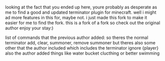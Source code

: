 looking at the fact that you ended up here, youre probably as desperate as me to find a good and updated terminator plugin for minecraft.
well i might ad more features in this for, maybe not.
i just made this fork to make it easier for me to find the fork.
this is a fork of a fork so check out the original author
enjoy your stay:)

list of commands that the previous author added:
so theres the normal terminator add, clear, summoner, remove summoner but theres also some other that the author included
which includes the terminator ignore {player}
also the author added things like water bucket clucthing or better swimming
